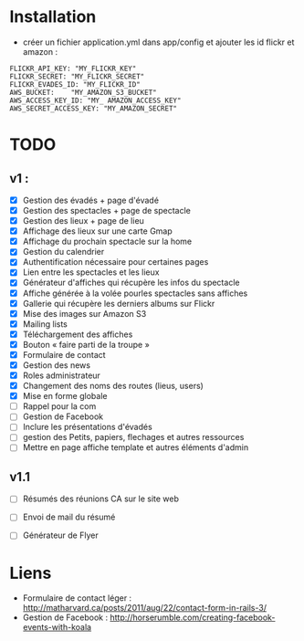 # Installation
* créer un fichier application.yml dans app/config et ajouter les id flickr et amazon :   

`FLICKR_API_KEY: "MY_FLICKR_KEY"`  
`FLICKR_SECRET: "MY_FLICKR_SECRET"`  
`FLICKR_EVADES_ID: "MY_FLICKR_ID"`  
`AWS_BUCKET:	"MY_AMAZON_S3_BUCKET"`  
`AWS_ACCESS_KEY_ID: "MY_ AMAZON_ACCESS_KEY"`  
`AWS_SECRET_ACCESS_KEY: "MY_AMAZON_SECRET"`  

# TODO
## v1 : 
- [x] Gestion des évadés + page d'évadé
- [x] Gestion des spectacles + page de spectacle
- [x] Gestion des lieux + page de lieu
- [x] Affichage des lieux sur une carte Gmap
- [x] Affichage du prochain spectacle sur la home
- [x] Gestion du calendrier
- [x] Authentification nécessaire pour certaines pages
- [x] Lien entre les spectacles et les lieux
- [x] Générateur d'affiches qui récupère les infos du spectacle
- [x] Affiche générée à la volée pourles spectacles sans affiches
- [x] Gallerie qui récupère les derniers albums sur Flickr
- [x] Mise des images sur Amazon S3
- [x] Mailing lists
- [x] Téléchargement des affiches
- [x] Bouton « faire parti de la troupe »
- [x] Formulaire de contact
- [x] Gestion des news
- [x] Roles administrateur
- [x] Changement des noms des routes (lieus, users)
- [x] Mise en forme globale
- [ ] Rappel pour la com
- [ ] Gestion de Facebook
- [ ] Inclure les présentations d'évadés
- [ ] gestion des Petits, papiers, flechages et autres ressources
- [ ] Mettre en page affiche template et autres éléments d'admin

## v1.1
- [ ] Résumés des réunions CA sur le site web
- [ ] Envoi de mail du résumé
- [ ] Générateur de Flyer


# Liens 
* Formulaire de contact léger : http://matharvard.ca/posts/2011/aug/22/contact-form-in-rails-3/
* Gestion de Facebook : http://horserumble.com/creating-facebook-events-with-koala